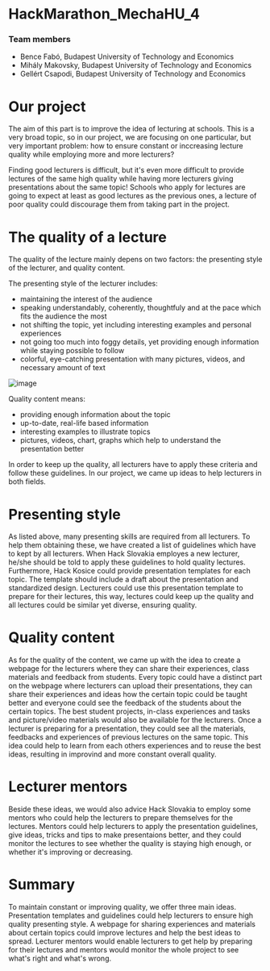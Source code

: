 # HackMarathon_MechaHU_4
### Team members

- Bence Fabó, Budapest University of Technology and Economics
- Mihály Makovsky, Budapest University of Technology and Economics
- Gellért Csapodi, Budapest University of Technology and Economics

# Our project
The aim of this part is to improve the idea of lecturing at schools. This is a very broad topic, so in our project, we are focusing on one particular, but very important problem:
how to ensure constant or inccreasing lecture quality while employing more and more lecturers?

Finding good lecturers is difficult, but it's even more difficult to provide lectures of the same high quality while having more lecturers giving presentations about the same topic! 
Schools who apply for lectures are going to expect at least as good lectures as the previous ones, a lecture of poor quality could discourage them from taking part in the project.

# The quality of a lecture
The quality of the lecture mainly depens on two factors: the presenting style of the lecturer, and quality content.

The presenting style of the lecturer includes:
- maintaining the interest of the audience
- speaking understandably, coherently, thoughtfuly and at the pace which fits the audience the most
- not shifting the topic, yet including interesting examples and personal experiences
- not going too much into foggy details, yet providing enough information while staying possible to follow
- colorful, eye-catching presentation with many pictures, videos, and necessary amount of text

![image](https://user-images.githubusercontent.com/65888378/118681485-e7e4b100-b7ff-11eb-9a08-8befe9726e96.png)


Quality content means:
- providing enough information about the topic
- up-to-date, real-life based information
- interesting examples to illustrate topics
- pictures, videos, chart, graphs which help to understand the presentation better

In order to keep up the quality, all lecturers have to apply these criteria and follow these guidelines.
In our project, we came up ideas to help lecturers in both fields.

# Presenting style
As listed above, many presenting skills are required from all lecturers. To help them obtaining these, we have created a list of guidelines which have to kept by all lecturers. When Hack Slovakia employes a new lecturer, he/she should be told to apply these guidelines to hold quality lectures. 
Furthermore, Hack Kosice could provide presentation templates for each topic. The template should include a draft about the presentation and standardized design. Lecturers could use this presentation template to prepare for their lectures, this way, lectures could keep up the quality and all lectures could be similar yet diverse, ensuring quality.

# Quality content
As for the quality of the content, we came up with the idea to create a webpage for the lecturers where they can share their experiences, class materials and feedback from students.
Every topic could have a distinct part on the webpage where lecturers can upload their presentations, they can share their experiences and ideas how the certain topic could be taught better and everyone could see the feedback of the students about the certain topics. The best student projects, in-class experiences and tasks and picture/video materials would also be available for the lecturers. Once a lecturer is preparing for a presentation, they could see all the materials, feedbacks and experiences of previous lectures on the same topic. This idea could help to learn from each others experiences and to reuse the best ideas, resulting in improvind and more constant overall quality.

# Lecturer mentors
Beside these ideas, we would also advice Hack Slovakia to employ some mentors who could help the lecturers to prepare themselves for the lectures. Mentors could help lecturers to apply the presentation guidelines, give ideas, tricks and tips to make presentaions better, and they could monitor the lectures to see whether the quality is staying high enough, or whether it's improving or decreasing. 

# Summary
To maintain constant or improving quality, we offer three main ideas. Presentation templates and guidelines could help lecturers to ensure high quality presenting style. A webpage for sharing experiences and materials about certain topics could improve lectures and help the best ideas to spread. Lecturer mentors would enable lecturers to get help by preparing for their lectures and mentors would monitor the whole project to see what's right and  what's wrong.
